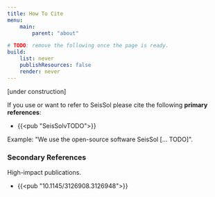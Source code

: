 ```yaml
---
title: How To Cite
menu:
    main:
        parent: "about"

# TODO: remove the following once the page is ready.
build:
    list: never
    publishResources: false
    render: never
---
```


[under construction]

If you use or want to refer to SeisSol please cite the following **primary references**:

- {{<pub "SeisSolvTODO">}}

Example: "We use the open-source software SeisSol [... TODO]".

### Secondary References

High-impact publications.

- {{<pub "10.1145/3126908.3126948">}}

